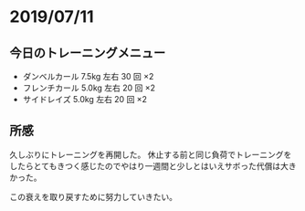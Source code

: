 # 2019/07/11

## 今日のトレーニングメニュー

- ダンベルカール 7.5kg 左右 30 回 ×2
- フレンチカール 5.0kg 左右 20 回 ×2
- サイドレイズ 5.0kg 左右 20 回 ×2

## 所感

久しぶりにトレーニングを再開した。
休止する前と同じ負荷でトレーニングをしたらとてもきつく感じたのでやはり一週間と少しとはいえサボった代償は大きかった。

この衰えを取り戻すために努力していきたい。
